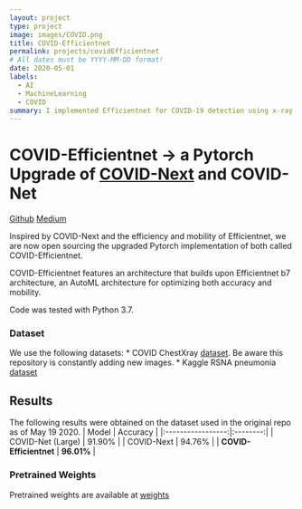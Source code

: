 ```yaml
---
layout: project
type: project
image: images/COVID.png
title: COVID-Efficientnet
permalink: projects/covidEfficientnet
# All dates must be YYYY-MM-DD format!
date: 2020-05-01
labels:
  - AI
  - MachineLearning
  - COVID
summary: I implemented Efficientnet for COVID-19 detection using x-ray imaging.
---
```


# COVID-Efficientnet &rarr; a Pytorch Upgrade of [COVID-Next](https://github.com/velebit-ai/COVID-Next-Pytorch) and COVID-Net

[Github](https://github.com/weichen-huang/COVID-Efficientnet-Pytorch)
[Medium](https://medium.com/@weichen.huang.2020/covid-efficientnet-covid-19-detection-with-chest-x-ray-images-and-deep-learning-7eaaf25645bf)

Inspired by COVID-Next and the efficiency and mobility of Efficientnet, we are now open sourcing the upgraded Pytorch implementation of both called COVID-Efficientnet.

COVID-Efficientnet features an architecture that builds upon Efficientnet b7 architecture, an AutoML architecture for optimizing both accuracy and mobility.

Code was tested with Python 3.7.

### Dataset

We use the following datasets:
    * COVID ChestXray [dataset](https://github.com/ieee8023/covid-chestxray-dataset.git). Be aware this repository is constantly adding new images.
    * Kaggle RSNA pneumonia [dataset](https://www.kaggle.com/c/rsna-pneumonia-detection-challenge/data)



## Results

The following results were obtained on the dataset used in the original repo as of May 19 2020.
| Model                  | Accuracy |
|:-----------------:|:--------:|
| COVID-Net (Large) | 91.90%   |
| COVID-Next    | 94.76%   |
| **COVID-Efficientnet**    | **96.01%**   |

### Pretrained Weights

Pretrained weights are available at [weights](https://drive.google.com/open?id=1-uCQr7gcPUj2szKrDK1tSfv1BNj8XBHM)








